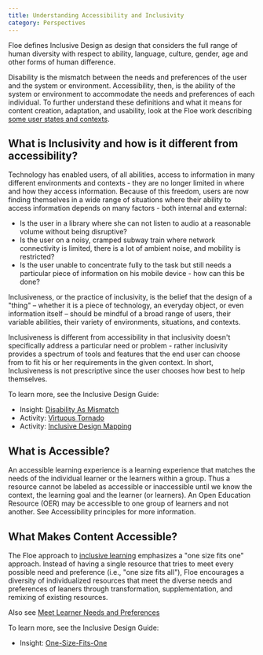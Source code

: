 ```yaml
---
title: Understanding Accessibility and Inclusivity
category: Perspectives
---
```

Floe defines Inclusive Design as design that considers the full range of human diversity with respect to ability, language, culture, gender, age and other forms of human difference.

Disability is the mismatch between the needs and preferences of the user and the system or environment. Accessibility, then, is the ability of the system or environment to accommodate the needs and preferences of each individual. To further understand these definitions and what it means for content creation, adaptation, and usability, look at the Floe work describing <a href="https://wiki.fluidproject.org/x/9YcNAQ" rel="nofollow" class="link-external">some user states and contexts</a>.

## What is Inclusivity and how is it different from accessibility?</span>

Technology has enabled users, of all abilities, access to information in many different environments and contexts - they are no longer limited in where and how they access information. Because of this freedom, users are now finding themselves in a wide range of situations where their ability to access information depends on many factors - both internal and external:

* Is the user in a library where she can not listen to audio at a reasonable volume without being disruptive?
* Is the user on a noisy, cramped subway train where network connectivity is limited, there is a lot of ambient noise, and mobility is restricted?
* Is the user unable to concentrate fully to the task but still needs a particular piece of information on his mobile device - how can this be done?

Inclusiveness, or the practice of inclusivity, is the belief that the design of a "thing" – whether it is a piece of technology, an everyday object, or even information itself – should be mindful of a broad range of users, their variable abilities, their variety of environments, situations, and contexts.

Inclusiveness is different from accessibility in that inclusivity doesn't specifically address a particular need or problem - rather inclusivity provides a spectrum of tools and features that the end user can choose from to fit his or her requirements in the given context. In short, Inclusiveness is not prescriptive since the user chooses how best to help themselves.

To learn more, see the Inclusive Design Guide:
* Insight: <a class="link-external" rel="nofollow" href="https://guide.inclusivedesign.ca/insights/DisabilityAsMismatch.html">Disability As Mismatch</a>
* Activity: <a class="link-external" rel="nofollow" href="https://guide.inclusivedesign.ca/activities/VirtuousTornado.html">Virtuous Tornado</a>
* Activity: <a class="link-external" rel="nofollow" href="https://guide.inclusivedesign.ca/activities/InclusiveDesignMapping.html">Inclusive Design Mapping</a>


## What is Accessible?</span>

An accessible learning experience is a learning experience that matches the needs of the individual learner or the learners within a group. Thus a resource cannot be labeled as accessible or inaccessible until we know the context, the learning goal and the learner (or learners). An Open Education Resource (OER) may be accessible to one group of learners and not another. See Accessibility principles for more information.


## What Makes Content Accessible?</span>

The Floe approach to [inclusive learning](InclusiveLearning.html) emphasizes a "one size fits one" approach. Instead of having a single resource that tries to meet every possible need and preference (i.e., "one size fits all"), Floe encourages a diversity of individualized resources that meet the diverse needs and preferences of leaners through transformation, supplementation, and remixing of existing resources.

Also see [Meet Learner Needs and Preferences](MeetLearnerNeedsAndPreferences.html)

To learn more, see the Inclusive Design Guide:
* Insight: <a class="link-external" rel="nofollow" href="https://guide.inclusivedesign.ca/insights/OneSizeFitsOne.html">One-Size-Fits-One</a>
